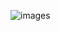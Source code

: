 ![images](https://user-images.githubusercontent.com/50467571/206202366-9921bd44-1251-4170-9d3b-1a95c7f6ad3d.png)
